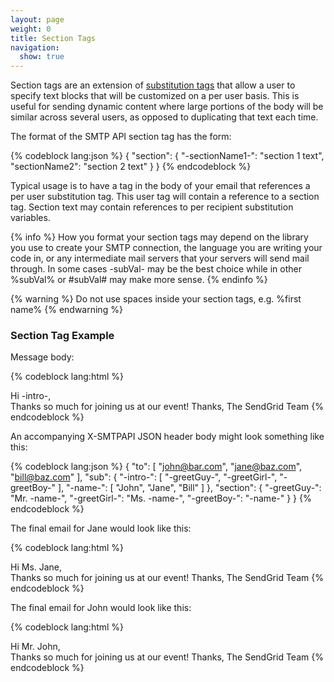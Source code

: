 ```yaml
---
layout: page
weight: 0
title: Section Tags
navigation:
  show: true
---
```


Section tags are an extension of [substitution tags]({{root_url}}/API_Reference/SMTP_API/substitution_tags.html) that allow a user to specify text blocks that will be customized on a per user basis. This is useful for sending dynamic content where large portions of the body will be similar across several users, as opposed to duplicating that text each time.

The format of the SMTP API section tag has the form:

{% codeblock lang:json %}
{
  "section": {
    "-sectionName1-": "section 1 text",
    "sectionName2": "section 2 text"
  }
}
{% endcodeblock %}

Typical usage is to have a tag in the body of your email that references a per user substitution tag. This user tag will contain a reference to a section tag. Section text may contain references to per recipient substitution variables.

{% info %}
How you format your section tags may depend on the library you use to create your SMTP connection, the language you are writing your code in, or any intermediate mail servers that your servers will send mail through. In some cases -subVal- may be the best choice while in other %subVal% or #subVal# may make more sense.
{% endinfo %}

{% warning %}
Do not use spaces inside your section tags, e.g. %first name%
{% endwarning %}


### Section Tag Example

Message body: 

{% codeblock lang:html %}
<html>
 <body>
   Hi -intro-,<br>
   Thanks so much for joining us at our event!
   Thanks,
   The SendGrid Team
 </body>
</html>
{% endcodeblock %}

An accompanying X-SMTPAPI JSON header body might look something like this:

{% codeblock lang:json %}
{
  "to": [
    "john@bar.com",
    "jane@baz.com",
    "bill@baz.com"
  ],
  "sub": {
    "-intro-": [
      "-greetGuy-",
      "-greetGirl-",
      "-greetBoy-"
    ],
    "-name-": [
      "John",
      "Jane",
      "Bill"
    ]
  },
  "section": {
    "-greetGuy-": "Mr. -name-",
    "-greetGirl-": "Ms. -name-",
    "-greetBoy-": "-name-"
  }
}
{% endcodeblock %}

 The final email for Jane would look like this: 

{% codeblock lang:html %}
<html>
 <body>
   Hi Ms. Jane,<br>
   Thanks so much for joining us at our event!
   Thanks,
   The SendGrid Team
 </body>
</html>
{% endcodeblock %}

 The final email for John would look like this: 

{% codeblock lang:html %}
<html>
 <body>
   Hi Mr. John,<br>
   Thanks so much for joining us at our event!
   Thanks,
   The SendGrid Team
 </body>
</html>
{% endcodeblock %}

